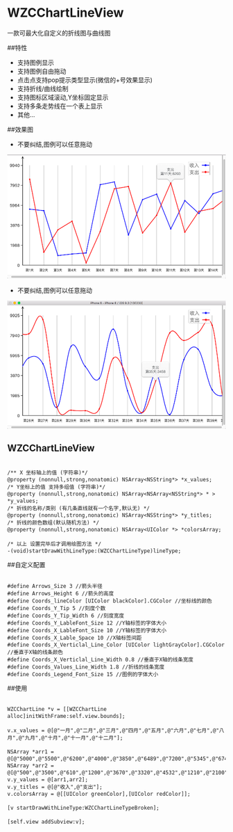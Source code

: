 # WZCChartLineView
一款可最大化自定义的折线图与曲线图




##特性
* 支持图例显示
* 支持图例自由拖动
* 点击点支持pop提示类型显示(微信的+号效果显示)
* 支持折线/曲线绘制
* 支持图标区域滚动,Y坐标固定显示
* 支持多条走势线在一个表上显示
* 其他...

##效果图

* 不要纠结,图例可以任意拖动

![折线图](002.png)

* 不要纠结,图例可以任意拖动

![曲线图](001.png)


## WZCChartLineView

~~~~objc

/** X 坐标轴上的值 (字符串)*/
@property (nonnull,strong,nonatomic) NSArray<NSString*> *x_values;
/* Y坐标上的值 支持多组值 (字符串)*/
@property (nonnull,strong,nonatomic) NSArray<NSArray<NSString*> * > *y_values;
/* 折线的名称/类别 (有几条直线就有一个名字,默认无) */
@property (nonnull,strong,nonatomic) NSArray<NSString*> *y_titles;
/* 折线的颜色数组(默认随机方法) */
@property (nonnull,strong,nonatomic) NSArray<UIColor *> *colorsArray;

/* 以上 设置完毕后才调用绘图方法 */
-(void)startDrawWithLineType:(WZCChartLineType)lineType;

~~~~

##自定义配置

~~~~objc

#define Arrows_Size 3 //箭头半径
#define Arrows_Height 6 //箭头的高度
#define Coords_lineColor [UIColor blackColor].CGColor //坐标线的颜色
#define Coords_Y_Tip 5 //刻度个数
#define Coords_Y_Tip_Width 6 //刻度宽度
#define Coords_Y_LableFont_Size 12 //Y轴标签的字体大小
#define Coords_X_LableFont_Size 10 //Y轴标签的字体大小
#define Coords_X_Lable_Space 10 //X轴标签间距
#define Coords_X_Verticlal_Line_Color [UIColor lightGrayColor].CGColor //垂直于X轴的线条颜色
#define Coords_X_Verticlal_Line_Width 0.8 //垂直于X轴的线条宽度
#define Coords_Values_Line_Width 1.8 //折线的线条宽度
#define Coords_Legend_Font_Size 15 //图例的字体大小

~~~~

##使用

~~~~objc

WZCChartLine *v = [[WZCChartLine alloc]initWithFrame:self.view.bounds];

v.x_values = @[@"一月",@"二月",@"三月",@"四月",@"五月",@"六月",@"七月",@"八月",@"九月",@"十月",@"十一月",@"十二月"];

NSArray *arr1 = @[@"5000",@"5500",@"6200",@"4000",@"3850",@"6489",@"7200",@"5345",@"6740",@"4980",@"4600",@"5390"];
NSArray *arr2 = @[@"500",@"3500",@"610",@"1200",@"3670",@"3320",@"4532",@"1210",@"2100",@"992",@"667",@"873"];
v.y_values = @[arr1,arr2];
v.y_titles = @[@"收入",@"支出"];
v.colorsArray = @[[UIColor greenColor],[UIColor redColor]];

[v startDrawWithLineType:WZCChartLineTypeBroken];

[self.view addSubview:v];

~~~~